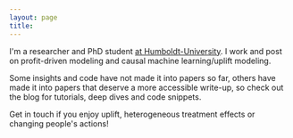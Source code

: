 ```yaml
---
layout: page
title:
---
```


I'm a researcher and PhD student [at Humboldt-University](https://www.wiwi.hu-berlin.de/de/professuren/bwl/wi/personen/johannes-haupt). I work and post on profit-driven modeling and causal machine learning/uplift modeling. 

Some insights and code have not made it into papers so far, others have made it into papers that deserve a more accessible write-up, so check out the blog for tutorials, deep dives and code snippets.

Get in touch if you enjoy uplift, heterogeneous treatment effects or changing people's actions!